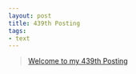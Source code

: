 ```yaml
---
layout: post
title: 439th Posting
tags: 
- text
---
```


> [Welcome to my 439th Posting](https://janghan-kor.tistory.com/1674)
